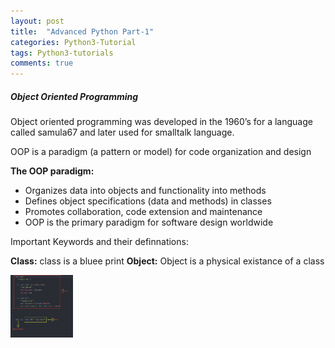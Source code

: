```yaml
---
layout: post
title:  "Advanced Python Part-1"
categories: Python3-Tutorial
tags: Python3-tutorials
comments: true
---
```


##### Object Oriented Programming

Object oriented programming was developed in the 1960’s for a language called samula67 and later used for smalltalk language.

OOP is a paradigm (a pattern or model) for code organization and design

**The OOP paradigm:**

+ Organizes data into objects and functionality into methods
+ Defines object specifications (data and methods) in classes
+ Promotes collaboration, code extension and maintenance
+ OOP is the primary paradigm for software design worldwide


Important Keywords and their definnations:

**Class:** class is a bluee print
**Object:** Object is a physical existance of a class

<img src="https://github.com/gopikrishna-a/gopikrishna-a.github.io/blob/master/img/posts_images/sample_class.png" width="100" height="100">
